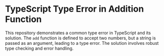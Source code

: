 # TypeScript Type Error in Addition Function

This repository demonstrates a common type error in TypeScript and its solution. The `add` function is defined to accept two numbers, but a string is passed as an argument, leading to a type error. The solution involves robust type checking and error handling.